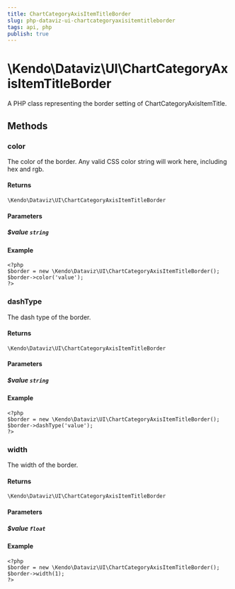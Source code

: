 ```yaml
---
title: ChartCategoryAxisItemTitleBorder
slug: php-dataviz-ui-chartcategoryaxisitemtitleborder
tags: api, php
publish: true
---
```


# \Kendo\Dataviz\UI\ChartCategoryAxisItemTitleBorder

A PHP class representing the border setting of ChartCategoryAxisItemTitle.


## Methods

### color
The color of the border. Any valid CSS color string will work here, including
hex and rgb.

#### Returns
`\Kendo\Dataviz\UI\ChartCategoryAxisItemTitleBorder`

#### Parameters

##### $value `string`



#### Example 
    <?php
    $border = new \Kendo\Dataviz\UI\ChartCategoryAxisItemTitleBorder();
    $border->color('value');
    ?>

### dashType
The dash type of the border.

#### Returns
`\Kendo\Dataviz\UI\ChartCategoryAxisItemTitleBorder`

#### Parameters

##### $value `string`



#### Example 
    <?php
    $border = new \Kendo\Dataviz\UI\ChartCategoryAxisItemTitleBorder();
    $border->dashType('value');
    ?>

### width
The width of the border.

#### Returns
`\Kendo\Dataviz\UI\ChartCategoryAxisItemTitleBorder`

#### Parameters

##### $value `float`



#### Example 
    <?php
    $border = new \Kendo\Dataviz\UI\ChartCategoryAxisItemTitleBorder();
    $border->width(1);
    ?>

